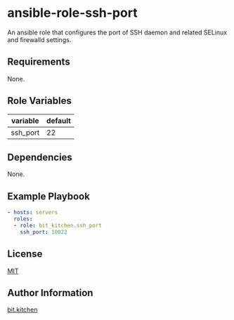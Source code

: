 ansible-role-ssh-port
=====================

An ansible role that configures the port of SSH daemon and related SELinux and firewalld settings.

Requirements
------------

None.

Role Variables
--------------

variable | default
-------- | -------
ssh_port | 22

Dependencies
------------

None.

Example Playbook
----------------

```yml
- hosts: servers
  roles:
  - role: bit_kitchen.ssh_port
    ssh_port: 10022
```

License
-------

[MIT](LICENSE)

Author Information
------------------

[bit.kitchen](https://github.com/bit-kitchen)
